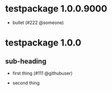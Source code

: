 # testpackage 1.0.0.9000

* bullet (#222 @someone)

# testpackage 1.0.0

## sub-heading

* first thing (#111 @githubuser)

* second thing
